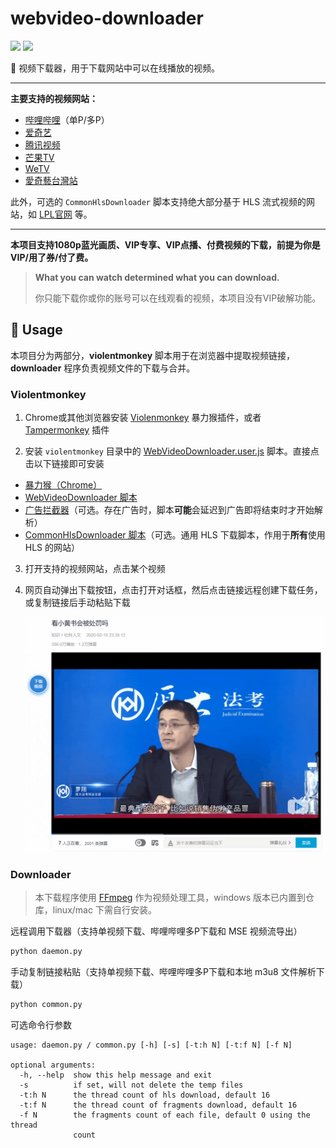 # webvideo-downloader

![](https://img.shields.io/badge/platform-win%20%7C%20linux%20%7C%20osx-brightgreen) ![](https://img.shields.io/badge/python-%3E=%203.5.0-orange)

🚀 视频下载器，用于下载网站中可以在线播放的视频。

---

**主要支持的视频网站：**

- [哔哩哔哩](https://www.bilibili.com/)（单P/多P）
- [爱奇艺](https://www.iqiyi.com/)
- [腾讯视频](https://v.qq.com/)
- [芒果TV](https://www.mgtv.com/)
- [WeTV](https://wetv.vip/)
- [愛奇藝台灣站](https://tw.iqiyi.com//)

此外，可选的 `CommonHlsDownloader` 脚本支持绝大部分基于 HLS 流式视频的网站，如 [LPL官网](https://lpl.qq.com/) 等。

---

**本项目支持1080p蓝光画质、VIP专享、VIP点播、付费视频的下载，前提为你是VIP/用了券/付了费。**

> **What you can watch determined what you can download.**
>
> 你只能下载你或你的账号可以在线观看的视频，本项目没有VIP破解功能。



## 🔨 Usage

本项目分为两部分，**violentmonkey** 脚本用于在浏览器中提取视频链接，**downloader** 程序负责视频文件的下载与合并。

### Violentmonkey

1. Chrome或其他浏览器安装 [Violenmonkey](https://violentmonkey.github.io/) 暴力猴插件，或者 [Tampermonkey](http://www.tampermonkey.net/) 插件

2. 安装 `violentmonkey` 目录中的 [WebVideoDownloader.user.js](https://github.com/jaysonlong/webvideo-downloader/raw/master/violentmonkey/WebVideoDownloader.user.js) 脚本。直接点击以下链接即可安装

- [暴力猴（Chrome）](https://chrome.google.com/webstore/detail/violentmonkey/jinjaccalgkegednnccohejagnlnfdag)
- [WebVideoDownloader 脚本](https://github.com/jaysonlong/webvideo-downloader/raw/master/violentmonkey/WebVideoDownloader.user.js)
- [广告拦截器](https://chrome.google.com/webstore/detail/adguard-adblocker/bgnkhhnnamicmpeenaelnjfhikgbkllg)（可选。存在广告时，脚本**可能**会延迟到广告即将结束时才开始解析）
- [CommonHlsDownloader 脚本](https://github.com/jaysonlong/webvideo-downloader/raw/master/violentmonkey/CommonHlsDownloader.user.js)（可选。通用 HLS 下载脚本，作用于**所有**使用 HLS 的网站）

3. 打开支持的视频网站，点击某个视频

4. 网页自动弹出下载按钮，点击打开对话框，然后点击链接远程创建下载任务，或复制链接后手动粘贴下载

   ![bilibili](img/bilibili.gif)

### Downloader

> 本下载程序使用 [FFmpeg](https://ffmpeg.org/) 作为视频处理工具，windows 版本已内置到仓库，linux/mac 下需自行安装。

远程调用下载器（支持单视频下载、哔哩哔哩多P下载和 MSE 视频流导出）

```bash
python daemon.py
```

手动复制链接粘贴（支持单视频下载、哔哩哔哩多P下载和本地 m3u8 文件解析下载）

```bash
python common.py
```

可选命令行参数

```
usage: daemon.py / common.py [-h] [-s] [-t:h N] [-t:f N] [-f N]

optional arguments:
  -h, --help  show this help message and exit
  -s          if set, will not delete the temp files
  -t:h N      the thread count of hls download, default 16
  -t:f N      the thread count of fragments download, default 16
  -f N        the fragments count of each file, default 0 using the thread
              count
```



